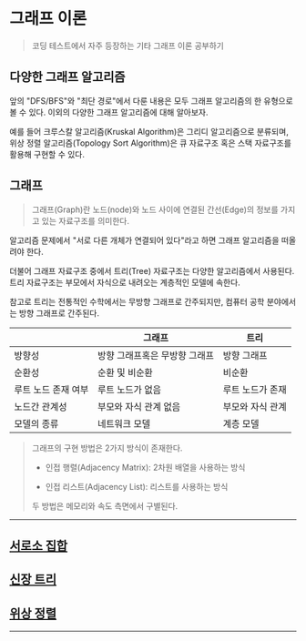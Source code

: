 # 그래프 이론

> 코딩 테스트에서 자주 등장하는 기타 그래프 이론 공부하기

## 다양한 그래프 알고리즘

앞의 "DFS/BFS"와 "최단 경로"에서 다룬 내용은 모두 그래프 알고리즘의 한 유형으로 볼 수 있다. 이외의 다양한 그래프 알고리즘에 대해 알아보자.

예를 들어 크루스칼 알고리즘(Kruskal Algorithm)은 그리디 알고리즘으로 분류되며, 위상 정렬 알고리즘(Topology Sort Algorithm)은 큐 자료구조 혹은 스택 자료구조를 활용해 구현할 수 있다.

## 그래프

> 그래프(Graph)란 노드(node)와 노드 사이에 연결된 간선(Edge)의 정보를 가지고 있는 자료구조를 의미한다.

알고리즘 문제에서 "서로 다른 개체가 연결되어 있다"라고 하면 그래프 알고리즘을 떠올려야 한다.

더불어 그래프 자료구조 중에서 트리(Tree) 자료구조는 다양한 알고리즘에서 사용된다. 트리 자료구조는 부모에서 자식으로 내려오는 계층적인 모델에 속한다.

참고로 트리는 전통적인 수학에서는 무방향 그래프로 간주되지만, 컴퓨터 공학 분야에서는 방향 그래프로 간주된다.

|                     | 그래프                        | 트리             |
| ------------------- | ----------------------------- | ---------------- |
| 방향성              | 방향 그래프혹은 무방향 그래프 | 방향 그래프      |
| 순환성              | 순환 및 비순환                | 비순환           |
| 루트 노드 존재 여부 | 루트 노드가 없음              | 루트 노드가 존재 |
| 노드간 관계성       | 부모와 자식 관계 없음         | 부모와 자식 관계 |
| 모델의 종류         | 네트워크 모델                 | 계층 모델        |

> 그래프의 구현 방법은 2가지 방식이 존재한다.
>
> - 인접 행렬(Adjacency Matrix): 2차원 배열을 사용하는 방식
>
> - 인접 리스트(Adjacency List): 리스트를 사용하는 방식
>
> 두 방법은 메모리와 속도 측면에서 구별된다.

---

## [서로소 집합](./09_그래프이론_서로소집합.md)

## [신장 트리](./09_그래프이론_신장트리.md)

## [위상 정렬](./09_위상정렬.md)

---
